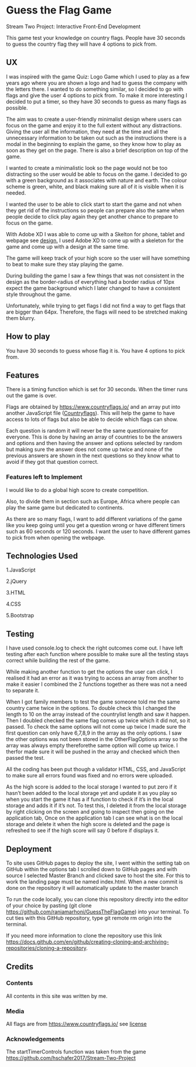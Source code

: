 # Guess the Flag Game
Stream Two Project: Interactive Front-End Development

This game test your knowledge on country flags. People have 30 seconds to guess the country flag they will have 4 options to pick from. 

## UX
I was inspired with the game Quiz: Logo Game which I used to play as a few years ago where you are shown a logo and had to guess the company with the letters there. I wanted to do something similar, so I decided to go with flags and give the user 4 options to pick from. To make it more interesting I decided to put a timer, so they have 30 seconds to guess as many flags as possible.

The aim was to create a user-friendly minimalist design where users can focus on the game and enjoy it to the full extent without any distractions. Giving the user all the information, they need at the time and all the unnecessary information to be taken out such as the instructions there is a modal in the beginning to explain the game, so they know how to play as soon as they get on the page. There is also a brief description on top of the game. 

I wanted to create a minimalistic look so the page would not be too distracting so the user would be able to focus on the game. I decided to go with a green background as it associates with nature and earth. The colour scheme is green, white, and black making sure all of it is visible when it is needed. 

I wanted the user to be able to click start to start the game and not when they get rid of the instructions so people can prepare also the same when people decide to click play again they get another chance to prepare to focus on the game. 
 
With Adobe XD I was able to come up with a Skelton for phone, tablet and webpage see [design.](https://github.com/raniamarhoni/GuessTheFlagGame/blob/ea40b9ffffb597451d5859b6cca7b610fdbc7ce8/assets/design/GuessTheflagDesign.pdf) I used Adobe XD to come up with a skeleton for the game and come up with a design at the same time.

The game will keep track of your high score so the user will have something to beat to make sure they stay playing the game. 

During building the game I saw a few things that was not consistent in the design as the border-radius of everything had a border radius of 10px expect the game background which I later changed to have a consistent style throughout the game.

Unfortunately, while trying to get flags I did not find a way to get flags that are bigger than 64px. Therefore, the flags will need to be stretched making them blurry. 

## How to play
You have 30 seconds to guess whose flag it is. You have 4 options to pick from. 

## Features 
There is a timing function which is set for 30 seconds. When the timer runs out the game is over. 

Flags are obtained by https://www.countryflags.io/ and an array put into another JavaScript file ([Countryflags](https://github.com/raniamarhoni/GuessTheFlagGame/blob/afc44a844d84f94245770742e9acd3d3095fba1e/assets/js/countrylist.js)).
This will help the game to have access to lots of flags but also be able to decide which flags can show. 

Each question is random it will never be the same questionnaire for everyone. This is done by having an array of countries to be the answers and options and then having the answer and options selected by random but making sure the answer does not come up twice and none of the previous answers are shown in the next questions so they know what to avoid if they got that question correct.  

### Features left to Implement

I would like to do a global high score to create competition. 

Also, to divide them in section such as Europe, Africa where people can play the same game but dedicated to continents. 

As there are so many flags, I want to add different variations of the game like you keep going until you get a question wrong or have different timers such as 60 seconds or 120 seconds. I want the user to have different games to pick from when opening the webpage.

## Technologies Used
1.JavaScript

2.jQuery

3.HTML

4.CSS

5.Bootstrap  
   
## Testing 
I have used console.log to check the right outcomes come out. I have left testing after each function where possible to make sure all the testing stays correct while building the rest of the game. 

While making another function to get the options the user can click, I realised it had an error as it was trying to access an array from another to make it easier I combined the 2 functions together as there was not a need to separate it. 

When I got family members to test the game someone told me the same country came twice in the options. To double check this I changed the length to 10 on the array instead of the countrylist length and saw it happen. Then I doubled checked the same flag comes up twice which it did not, so it passed. To check the same options will not come up twice I made sure the first question can only have 6,7,8,9 in the array as the only options. I saw the other options was not been stored in the OtherFlagOptions array so the array was always empty thereforethe same option will come up twice. I therfor made sure it will be pushed in the array and checked which then passed the test. 

All the coding has been put though a validator HTML, CSS, and JavaScript to make sure all errors found was fixed and no errors were uploaded. 

As the high score is added to the local storage I wanted to put zero if it hasn’t been added to the local storage yet and update it as you play so when you start the game it has a if function to check if it’s in the local storage and adds it if it’s not. To test this, I deleted it from the local storage by right clicking on the screen and going to inspect then going on the application tab, Once on the application tab I can see what is on the local storage and delete it when the high score is deleted and the page is refreshed to see if the high score will say 0 before if displays it. 

## Deployment
To site uses GitHub pages to deploy the site,  I went within the setting tab on GitHub within the options tab I scrolled down to GitHub pages and with source I selected Master Branch and clicked save to host the site. For this to work the landing page must be named index.html. When a new commit is done on the repository it will automatically update to the master branch 

To run the code locally, you can clone this repository directly into the editor of your choice by pasting (git clone https://github.com/raniamarhoni/GuessTheFlagGame) into your terminal. To cut ties with this GitHub repository, type git remote rm origin into the terminal.

If you need more information to clone the repository use this link https://docs.github.com/en/github/creating-cloning-and-archiving-repositories/cloning-a-repository. 

## Credits 

### Contents
All contents in this site was written by me.

### Media 
All flags are from https://www.countryflags.io/ see [license](https://github.com/raniamarhoni/GuessTheFlagGame/blob/3a44d7e4bb9e338a4316b56adcf76933deee9f99/assets/Licenses/CountryFlags.txt)

### Acknowledgements 
The startTimerControls function was taken from the game https://github.com/hschafer2017/Stream-Two-Project 

